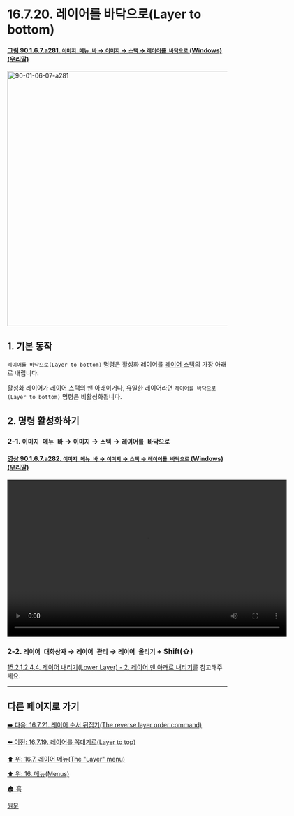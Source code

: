 # 16.7.20. 레이어를 바닥으로(Layer to bottom)

<a id="90-01-06-07-a281"></a>

#### [그림 90.1.6.7.a281. `이미지 메뉴 바` → `이미지` → `스택` → `레이어를 바닥으로` (Windows) (우리말)](./90-01-06-07-stack.md#90-01-06-07-a281)
<img width="780" height="584" alt="90-01-06-07-a281" src="https://github.com/user-attachments/assets/176751ea-3d7e-4f2a-8c35-c7f4762ee1b9" />

<a id="16-07-20-s1"></a>

## 1. 기본 동작
`레이어를 바닥으로(Layer to bottom)` 명령은 활성화 레이어를 [레이어 스택](./19-glossaryx-layer_stack.md)의 가장 아래로 내립니다.

활성화 레이어가 [레이어 스택](./19-glossaryx-layer_stack.md)의 맨 아래이거나, 유일한 레이어라면 `레이어를 바닥으로(Layer to bottom)` 명령은 비활성화됩니다.

<a id="16-07-20-s2"></a>

## 2. 명령 활성화하기

<a id="16-07-20-s2-01"></a>

### 2-1. `이미지 메뉴 바` → `이미지` → `스택` → `레이어를 바닥으로`

<a id="90-01-06-07-a282"></a>

#### [영상 90.1.6.7.a282. `이미지 메뉴 바` → `이미지` → `스택` → `레이어를 바닥으로` (Windows) (우리말)](./90-01-06-07-stack.md#90-01-06-07-a282)
<video controls="controls" width="640" height="360" src="https://github.com/user-attachments/assets/f1065933-6da6-43a9-88cf-eeb6e126ec33"></video>

<a id="16-07-20-s2-02"></a>

### 2-2. `레이어 대화상자` → `레이어 관리` → `레이어 올리기` + Shift(⇧)
[15.2.1.2.4.4. 레이어 내리기(Lower Layer) - 2. 레이어 맨 아래로 내리기](./15-02-01-02-04-04-lower_layer.md)를 참고해주세요.

***

## 다른 페이지로 가기

[➡️ 다음: 16.7.21. 레이어 순서 뒤집기(The reverse layer order command)](./16-07-21-the-reverse-layer-order-command.md)

[⬅️ 이전: 16.7.19. 레이어를 꼭대기로(Layer to top)](./16-07-19-layer-to-top.md)

[⬆️ 위: 16.7. 레이어 메뉴(The "Layer" menu)](./16-07-00-the-layer-menu.md)

[⬆️ 위: 16. 메뉴(Menus)](./16-00-menus.md)

[🏠 홈](./00-home.md)

[원문](https://docs.gimp.org/2.10/ko/gimp-layer-lower-to-bottom.html)